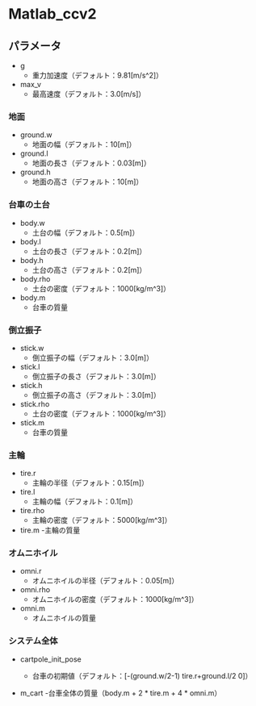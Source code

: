 # Matlab_ccv2

## パラメータ
- g
  - 重力加速度（デフォルト：9.81[m/s^2]）
- max_v
  - 最高速度（デフォルト：3.0[m/s]）

### 地面
- ground.w
  - 地面の幅（デフォルト：10[m]）
- ground.l
  - 地面の長さ（デフォルト：0.03[m]）
- ground.h
  - 地面の高さ（デフォルト：10[m]）

### 台車の土台
- body.w
  - 土台の幅（デフォルト：0.5[m]）
- body.l
  - 土台の長さ（デフォルト：0.2[m]）
- body.h
  - 土台の高さ（デフォルト：0.2[m]）
- body.rho
  - 土台の密度（デフォルト：1000[kg/m^3]）
- body.m
  - 台車の質量

### 倒立振子
- stick.w
  - 倒立振子の幅（デフォルト：3.0[m]）
- stick.l
  - 倒立振子の長さ（デフォルト：3.0[m]）
- stick.h
  - 倒立振子の高さ（デフォルト：3.0[m]）
- stick.rho
  - 土台の密度（デフォルト：1000[kg/m^3]）
- stick.m
  - 台車の質量


### 主輪
- tire.r
  - 主輪の半径（デフォルト：0.15[m]）
- tire.l
  - 主輪の幅（デフォルト：0.1[m]）
- tire.rho
  - 主輪の密度（デフォルト：5000[kg/m^3]）
- tire.m
  -主輪の質量

### オムニホイル
- omni.r
  - オムニホイルの半径（デフォルト：0.05[m]）
- omni.rho
  - オムニホイルの密度（デフォルト：1000[kg/m^3]）
- omni.m
  - オムニホイルの質量

### システム全体
- cartpole_init_pose
  - 台車の初期値（デフォルト：[-(ground.w/2-1) tire.r+ground.l/2 0]）

- m_cart
  -台車全体の質量（body.m + 2 * tire.m + 4 * omni.m）
